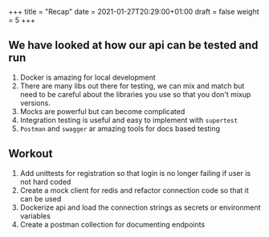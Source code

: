+++
title = "Recap"
date = 2021-01-27T20:29:00+01:00
draft = false
weight = 5
+++

## We have looked at how our api can be tested and run

1. Docker is amazing for local development
2. There are many libs out there for testing, we can mix and match but need to be careful about the libraries you use so
   that you don't mixup versions.
3. Mocks are powerful but can become complicated
4. Integration testing is useful and easy to implement with `supertest`
5. `Postman` and `swagger` ar amazing tools for docs based testing

## Workout

1. Add unittests for registration so that login is no longer failing if user is not hard coded
2. Create a mock client for redis and refactor connection code so that it can be used
3. Dockerize api and load the connection strings as secrets or environment variables
4. Create a postman collection for documenting endpoints
